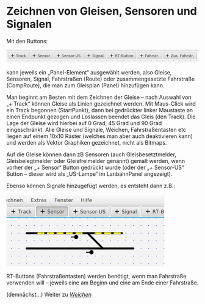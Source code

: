 #  Zeichnen von Gleisen, Sensoren und Signalen

Mit den Buttons:

![](img2.png)

kann jeweils ein „Panel-Element“ ausgewählt werden, also Gleise, Sensoren, Signal, Fahrstraßen (Route) oder zusammengesetzte Fahrstraße (CompRoute), die man zum Gleisplan (Panel) hinzufügen kann.

Man beginnt am Besten mit dem Zeichnen der Gleise – nach Auswahl von „+ Track“ können Gleise als Linien gezeichnet werden. Mit Maus-Click wird ein Track begonnen (StartPunkt), dann bei  gedrückter linker Maustaste an einen Endpunkt gezogen und Loslassen beendet das Gleis (den Track). Die Lage der Gleise wird hierbei auf  0 Grad, 45 Grad und 90 Grad eingeschränkt. Alle Gleise und Signale, Weichen, Fahrstraßentasten etc liegen auf einem 10x10 Raster (welches man aber auch deaktivieren kann) und werden als Vektor Graphiken gezeichnet, nicht als Bitmaps.

Auf die Gleise können dann zB Sensoren (auch Gleisbesetztmelder, Gleisbelegtmelder oder Gleisfreimelder genannt) gemalt werden, wenn vorher der „+ Sensor“ Button gedrückt wurde  (oder der „+ Sensor-US“ Button – dieser wird als „US-Lampe“ im LanbahnPanel angezeigt). 

Ebenso können Signale hinzugefügt werden, es entsteht dann z.B.:

![](img3.png)

RT-Buttons (Fahrstraßentasten) werden benötigt, wenn man Fahrstraße verwenden will – jeweils eine am Beginn und eine am Ende einer Fahrstraße.

(demnächst...) Weiter zu [*Weichen*](turnouts.md)